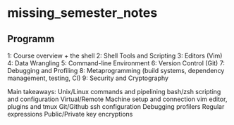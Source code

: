 # missing_semester_notes

## Programm

1: Course overview + the shell
2: Shell Tools and Scripting
3: Editors (Vim)
4: Data Wrangling
5: Command-line Environment
6: Version Control (Git)
7: Debugging and Profiling
8: Metaprogramming (build systems, dependency management, testing, CI)
9: Security and Cryptography

Main takeaways:
Unix/Linux commands and pipelining
bash/zsh scripting and configuration
Virtual/Remote Machine setup and connection
vim editor, plugins and tmux
Git/Github
ssh configuration
Debugging profilers
Regular expressions
Public/Private key encryptions
